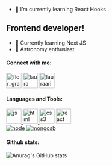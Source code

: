 


- 🌱 I’m currently learning React Hooks



## Frontend developer!

- :sunflower: Currently learning Next JS
- :crescent_moon: Astronomy enthusiast
  
<h4>Connect with me:</h4>
<p>
<a href="https://twitter.com/laura_aristegui" target="blank"><img align="center" src="https://i.ibb.co/dMYV3DX/icons8-twitter-128.png" alt="flor_granucci" height="40" width="40" /></a>
<a href="linkedin.com/in/lauraaristegui" target="blank"><img align="center" src="https://i.ibb.co/LP7Mssm/icons8-linkedin-128.png" alt="laura aristegui" height="40" width="40" /></a>
<a href="https://instagram.com/marialauraaristegui" target="blank"><img align="center" src="https://i.ibb.co/d02FBrt/icons8-instagram-old-128.png" alt="lauraaristegui" height="40" width="40" /></a>
</p>

<h4>Languages and Tools:</h4>

<p> 
 <a href="https://developer.mozilla.org/en-US/docs/Web/JavaScript" target="_blank"> <img src="https://i.ibb.co/rGYm7Lh/icons8-javascript-logo-128.png" alt="js" width="40" height="40"/> </a> 
<a href="https://www.w3.org/html/" target="_blank"> <img src="https://i.ibb.co/2q1BYps/icons8-html-5-128.png" alt="html" width="40" height="40"/> </a> 
 <a href="https://www.w3schools.com/css/" target="_blank"> <img src="https://i.ibb.co/W0mzJxc/icons8-css3-128.png" alt="css3" width="40" height="40"/></a> 
 <a href="https://reactjs.org/" target="_blank"> <img src="https://i.ibb.co/M5rP4BK/icons8-react-128.png" alt="react" width="40" height="40"/> </a> 
 <br>
 <a href="https://nodejs.org/es/" target="_blank"> <img src="https://icongr.am/devicon/nodejs-plain.svg?size=40&color=74bec2" alt="node"/></a> 
 <a href="https://www.mongodb.com/es" target="_blank"> <img src="https://icongr.am/devicon/mongodb-plain-wordmark.svg?size=40&color=74bec2" alt="mongosb"/> </a> 
 
<h4>Github stats:</h4>
  
![Anurag's GitHub stats](https://github-readme-stats.vercel.app/api?username=lauraaristegui&theme=react&show_icons=true)
